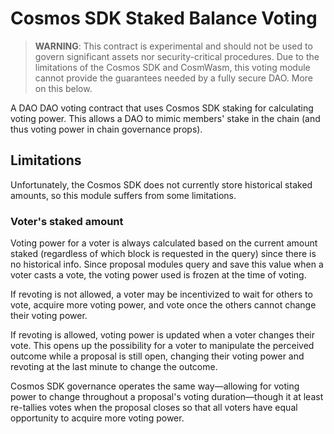 # Cosmos SDK Staked Balance Voting

> **WARNING**: This contract is experimental and should not be used to govern
> significant assets nor security-critical procedures. Due to the limitations of
> the Cosmos SDK and CosmWasm, this voting module cannot provide the guarantees
> needed by a fully secure DAO. More on this below.

A DAO DAO voting contract that uses Cosmos SDK staking for calculating voting
power. This allows a DAO to mimic members' stake in the chain (and thus voting
power in chain governance props).

## Limitations

Unfortunately, the Cosmos SDK does not currently store historical staked
amounts, so this module suffers from some limitations.

### Voter's staked amount

Voting power for a voter is always calculated based on the current amount staked
(regardless of which block is requested in the query) since there is no
historical info. Since proposal modules query and save this value when a voter
casts a vote, the voting power used is frozen at the time of voting.

If revoting is not allowed, a voter may be incentivized to wait for others to
vote, acquire more voting power, and vote once the others cannot change their
voting power.

If revoting is allowed, voting power is updated when a voter changes their vote.
This opens up the possibility for a voter to manipulate the perceived outcome
while a proposal is still open, changing their voting power and revoting at the
last minute to change the outcome.

Cosmos SDK governance operates the same way—allowing for voting power to change
throughout a proposal's voting duration—though it at least re-tallies votes when
the proposal closes so that all voters have equal opportunity to acquire more
voting power.
